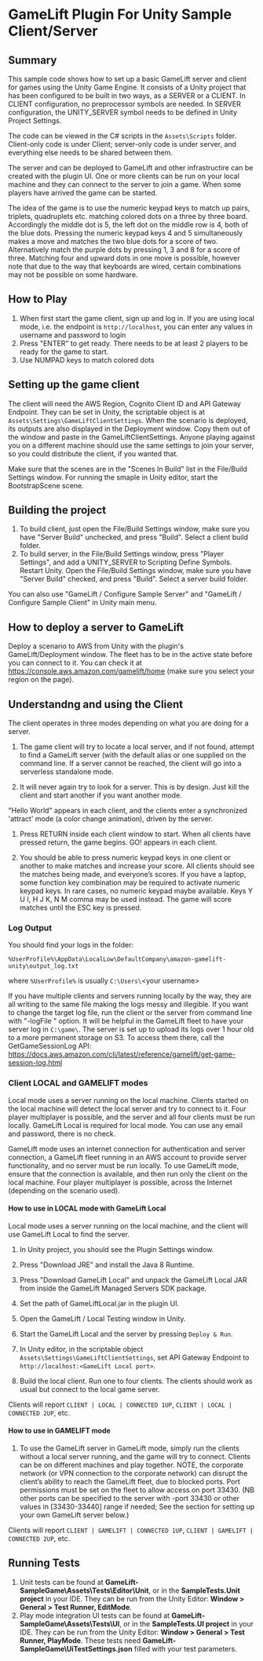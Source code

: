 # GameLift Plugin For Unity Sample Client/Server

## Summary

This sample code shows how to set up a basic GameLift server and client for games using the Unity Game Engine. It consists of a Unity project that has been configured to be built in two ways, as a SERVER or a CLIENT. In CLIENT configuration, no preprocessor symbols are needed. In SERVER configuration, the UNITY_SERVER symbol needs to be defined in Unity Project Settings.

The code can be viewed in the C# scripts in the `Assets\Scripts` folder. Client-only code is under Client; server-only code is under server, and everything else needs to be shared between them.

The server and can be deployed to GameLift and other infrastructire can be created with the plugin UI. One or more clients can be run on your local machine and they can connect to the server to join a game. When some players have arrived the game can be started.

The idea of the game is to use the numeric keypad keys to match up pairs, triplets, quadruplets etc. matching colored dots on a three by three board. Accordingly the middle dot is 5, the left dot on the middle row is 4, both of the blue dots. Pressing the numeric keypad keys 4 and 5 simultaneously makes a move and matches the two blue dots for a score of two. Alternatively match the purple dots by pressing 1, 3 and 8 for a score of three. Matching four and upward dots in one move is possible, however note that due to the way that keyboards are wired, certain combinations may not be possible on some hardware.

## How to Play

1. When first start the game client, sign up and log in. If you are using local mode, i.e. the endpoint is `http://localhost`, you can enter any values in username and password to login
1. Press "ENTER" to get ready. There needs to be at least 2 players to be ready for the game to start.
1. Use NUMPAD keys to match colored dots

## Setting up the game client

The client will need the AWS Region, Cognito Client ID and API Gateway Endpoint. They can be set in Unity, the scriptable object is at `Assets\Settings\GameLiftClientSettings`.
When the scenario is deployed, its outputs are also displayed in the Deployment window. Copy them out of the window and paste in the GameLiftClientSettings. Anyone playing against you on a different machine should use the same settings to join your server, so you could distribute the client, if you wanted that.

Make sure that the scenes are in the "Scenes In Build" list in the File/Build Settings window. For running the smaple in Unity editor, start the BootstrapScene scene.

## Building the project

1. To build client, just open the File/Build Settings window, make sure you have "Server Build" unchecked, and press "Build". Select a client build folder.
1. To build server, in the File/Build Settings window, press "Player Settings", and add a UNITY_SERVER to Scripting Define Symbols. Restart Unity. Open the File/Build Settings window, make sure you have "Server Build" checked, and press "Build". Select a server build folder.

You can also use "GameLift / Configure Sample Server" and "GameLift / Configure Sample Client" in Unity main menu.

## How to deploy a server to GameLift

Deploy a scenario to AWS from Unity with the plugin's GameLift/Deployment window. The fleet has to be in the active state before you can connect to it. You can check it at https://console.aws.amazon.com/gamelift/home (make sure you select your region on the page).

## Understandng and using the Client

The client operates in three modes depending on what you are doing for a server.

1. The game client will try to locate a local server, and if not found, attempt to find a GameLift server (with the default alias or one supplied on the command line. If a server cannot be reached, the client will go into a serverless standalone mode.

1. It will never again try to look for a server. This is by design. Just kill the client and start another if you want another mode.

"Hello World" appears in each client, and the clients enter a synchronized 'attract' mode (a color change animation), driven by the server.

1. Press RETURN inside each client window to start. When all clients have pressed return, the game begins. GO! appears in each client.

1. You should be able to press numeric keypad keys in one client or another to make matches and increase your score. All clients should see the matches being made, and everyone’s scores. If you have a laptop, some function key combination may be required to activate numeric keypad keys. In rare cases, no numeric keypad maybe available. Keys Y U I, H J K, N M comma may be used instead. The game will score matches until the ESC key is pressed.

### Log Output

You should find your logs in the folder:

`%UserProfile%\AppData\LocalLow\DefaultCompany\amazon-gamelift-unity\output_log.txt`

where `%UserProfile%` is usually `C:\Users\`\<your username\>

If you have multiple clients and servers running locally by the way, they are all writing to the same file making the logs messy and illegible. If you want to change the target log file, run the client or the server from command line with "-logFile <file path>" option. It will be helpful in the GameLift fleet to have your server log in `C:\game\`. The server is set up to upload its logs over 1 hour old to a more permanent storage on S3. To access them there, call the GetGameSessionLog API: https://docs.aws.amazon.com/cli/latest/reference/gamelift/get-game-session-log.html

### Client LOCAL and GAMELIFT modes

Local mode uses a server running on the local machine. Clients started on the local machine will detect the local server and try to connect to it. Four player multiplayer is possible, and the server and all four clients must be run locally. GameLift Local is required for local mode. You can use any email and password, there is no check.

GameLift mode uses an internet connection for authentication and server connection, a GameLift fleet running in an AWS account to provide server functionality, and no server must be run locally. To use GameLift mode, ensure that the connection is available, and then run only the client on the local machine. Four player multiplayer is possible, across the Internet (depending on the scenario used).

#### How to use in LOCAL mode with GameLift Local

Local mode uses a server running on the local machine, and the client will use GameLift Local to find the server.

1. In Unity project, you should see the Plugin Settings window.

1. Press "Download JRE" and install the Java 8 Runtime.

1. Press "Download GameLift Local" and unpack the GameLift Local JAR from inside the GameLift Managed Servers SDK package.

1. Set the path of GameLiftLocal.jar in the plugin UI.

1. Open the GameLift / Local Testing window in Unity.

1. Start the GameLift Local and the server by pressing `Deploy & Run`.

1. In Unity editor, in the scriptable object `Assets\Settings\GameLiftClientSettings`, set API Gateway Endpoint to `http://localhost:<GameLift Local port>`.

1. Build the local client. Run one to four clients. The clients should work as usual but connect to the local game server.

Clients will report `CLIENT | LOCAL | CONNECTED 1UP`,  `CLIENT | LOCAL | CONNECTED 2UP`, etc.

#### How to use in GAMELIFT mode

1. To use the GameLift server in GameLift mode, simply run the clients without a local server running, and the game will try to connect. Clients can be on different machines and play together. NOTE, the corporate network (or VPN connection to the corporate network) can disrupt the client’s ability to reach the GameLift fleet, due to blocked ports. Port permissions must be set on the fleet to allow access on port 33430. (NB other ports can be specified to the server with -port 33430 or other values in [33430-33440] range if needed; See the section for setting up your own GameLift server below.)

Clients will report `CLIENT | GAMELIFT | CONNECTED 1UP`,  `CLIENT | GAMELIFT | CONNECTED 2UP`, etc.


## Running Tests

1. Unit tests can be found at **GameLift-SampleGame\Assets\Tests\Editor\Unit**, or in the **SampleTests.Unit project** in your IDE. They can be run from the Unity Editor: **Window > General > Test Runner, EditMode**. 
1. Play mode integration UI tests can be found at **GameLift-SampleGame\Assets\Tests\UI**, or in the **SampleTests.UI project** in your IDE. They can be run from the Unity Editor: **Window > General > Test Runner, PlayMode**. These tests need **GameLift-SampleGame\UiTestSettings.json** filled with your test parameters.
